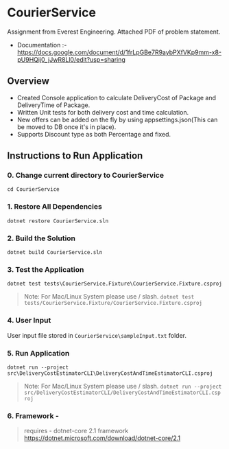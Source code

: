 # CourierService
 Assignment from Everest Engineering.
 Attached PDF of problem statement.
 * Documentation :- https://docs.google.com/document/d/1frLpGBe7R9aybPXfVKp9mm-x8-pU9HQij0_jJwR8Ll0/edit?usp=sharing
 ## Overview
 * Created Console application to calculate DeliveryCost of Package and DeliveryTime of Package.
 * Written Unit tests for both delivery cost and time calculation.
 * New offers can be added on the fly by using appsettings.json(This can be moved to DB once it's in place).
 * Supports Discount type as both Percentage and fixed.


## Instructions to Run Application
### 0. Change current directory to CourierService
`cd CourierService`

### 1. Restore All Dependencies 
`dotnet restore CourierService.sln`

### 2. Build the Solution
`dotnet build CourierService.sln`

### 3. Test the Application
`dotnet test tests\CourierService.Fixture\CourierService.Fixture.csproj`
> Note: For Mac/Linux System please use / slash.
`dotnet test tests/CourierService.Fixture/CourierService.Fixture.csproj`

### 4. User Input
User input file stored in `CourierService\sampleInput.txt` folder.

### 5. Run Application
`dotnet run --project src\DeliveryCostEstimatorCLI\DeliveryCostAndTimeEstimatorCLI.csproj`
> Note: For Mac/Linux System please use / slash.
`dotnet run --project src/DeliveryCostEstimatorCLI/DeliveryCostAndTimeEstimatorCLI.csproj`

### 6. Framework - 
> requires - dotnet-core 2.1 framework
> <br>
> https://dotnet.microsoft.com/download/dotnet-core/2.1

